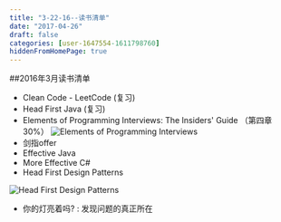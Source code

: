 ```yaml
---
title: "3-22-16--读书清单"
date: "2017-04-26"
draft: false
categories: [user-1647554-1611798760]
hiddenFromHomePage: true
---
```

##2016年3月读书清单
- Clean Code - LeetCode (复习)
- Head First Java  (复习)
- Elements of Programming Interviews: The Insiders' Guide
（第四章 30%）
![Elements of Programming Interviews](/static/images/user-1647554-1611798760/1647554-82e8db71c0d1451b.png)
- 剑指offer
- Effective Java
- More Effective C#
- Head First Design Patterns

![Head First Design Patterns](/static/images/user-1647554-1611798760/1647554-6ddba3110483680e.png)
- 你的灯亮着吗? : 发现问题的真正所在
